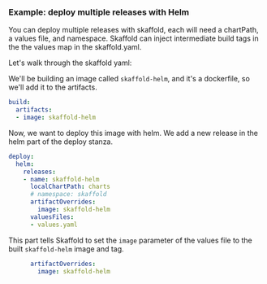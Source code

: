 ### Example: deploy multiple releases with Helm

You can deploy multiple releases with skaffold, each will need a chartPath, a values file, and namespace.
Skaffold can inject intermediate build tags in the the values map in the skaffold.yaml.

Let's walk through the skaffold yaml:

We'll be building an image called `skaffold-helm`, and it's a dockerfile, so we'll add it to the artifacts.

```yaml
build:
  artifacts:
  - image: skaffold-helm
```

Now, we want to deploy this image with helm.
We add a new release in the helm part of the deploy stanza.

```yaml
deploy:
  helm:
    releases:
    - name: skaffold-helm
      localChartPath: charts
      # namespace: skaffold
      artifactOverrides:
        image: skaffold-helm
      valuesFiles:
      - values.yaml
```

This part tells Skaffold to set the `image` parameter of the values file to the built `skaffold-helm` image and tag.

```yaml
      artifactOverrides:
        image: skaffold-helm
```
